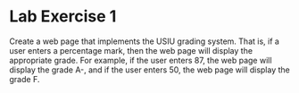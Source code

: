 # Lab Exercise 1

Create a web page that implements the USIU grading system. That is, if a user enters a percentage mark, then the web page will display the appropriate grade.
For example, if the user enters 87, the web page will display the grade A-, and if the user enters 50, the web page will display the grade F.
